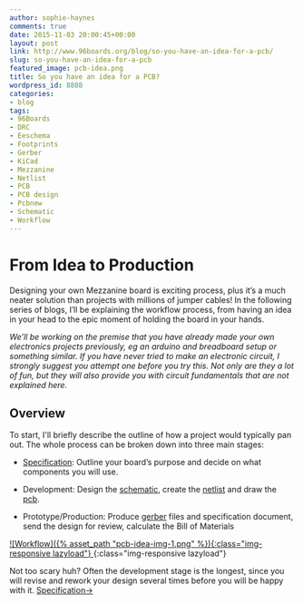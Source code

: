 ```yaml
---
author: sophie-haynes
comments: true
date: 2015-11-03 20:00:45+00:00
layout: post
link: http://www.96boards.org/blog/so-you-have-an-idea-for-a-pcb/
slug: so-you-have-an-idea-for-a-pcb
featured_image: pcb-idea.png
title: So you have an idea for a PCB?
wordpress_id: 8888
categories:
- blog
tags:
- 96Boards
- DRC
- Eeschema
- Footprints
- Gerber
- KiCad
- Mezzanine
- Netlist
- PCB
- PCB design
- Pcbnew
- Schematic
- Workflow
---
```


# From Idea to Production


Designing your own Mezzanine board is exciting process, plus it’s a much neater solution than projects with millions of jumper cables! In the following series of blogs, I’ll be explaining the workflow process, from having an idea in your head to the epic moment of holding the board in your hands.

_We’ll be working on the premise that you have already made your own electronics projects previously, eg an arduino and breadboard setup or something similar. If you have never tried to make an electronic circuit, I strongly suggest you attempt one before you try this. Not only are they a lot of fun, but they will also provide you with circuit fundamentals that are not explained here._


## Overview


To start, I'll briefly describe the outline of how a project would typically pan out. The whole process can be broken down into three main stages:




  * [Specification](https://www.96boards.org/?p=8941): Outline your board’s purpose and decide on what components you will use.


  * Development: Design the [schematic](https://www.96boards.org/?p=8946), create the [netlist](https://www.96boards.org/?p=8953) and draw the [pcb](https://www.96boards.org/?p=8964).


  * Prototype/Production: Produce [gerber](https://www.96boards.org/?p=8964) files and specification document, send the design for review, calculate the Bill of Materials


[![Workflow]({% asset_path "pcb-idea-img-1.png" %}){:class="img-responsive lazyload"} ](/assets/pcb-idea-img-1.png){:class="img-responsive lazyload"}

Not too scary huh? Often the development stage is the longest, since you will revise and rework your design several times before you will be happy with it.
[Specification→](https://www.96boards.org/?p=8941)

